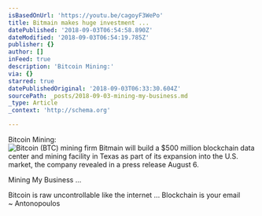 ```yaml
---
isBasedOnUrl: 'https://youtu.be/cagoyF3WePo'
title: Bitmain makes huge investment ...
datePublished: '2018-09-03T06:54:58.890Z'
dateModified: '2018-09-03T06:54:19.785Z'
publisher: {}
author: []
inFeed: true
description: 'Bitcoin Mining:'
via: {}
starred: true
datePublishedOriginal: '2018-09-03T06:33:30.604Z'
sourcePath: _posts/2018-09-03-mining-my-business.md
_type: Article
_context: 'http://schema.org'

---
```

Bitcoin Mining:
![Bitcoin (BTC) mining firm Bitmain will build a $500 million blockchain data center and mining facility in Texas as part of its expansion into the U.S. market, the company revealed in a press release August 6.](https://the-grid-user-content.s3-us-west-2.amazonaws.com/f0ef795d-9822-4833-9fce-05968cbd238d.jpg)

Mining My Business ...

Bitcoin is raw uncontrollable like the internet ... Blockchain is your email   
~ Antonopoulos